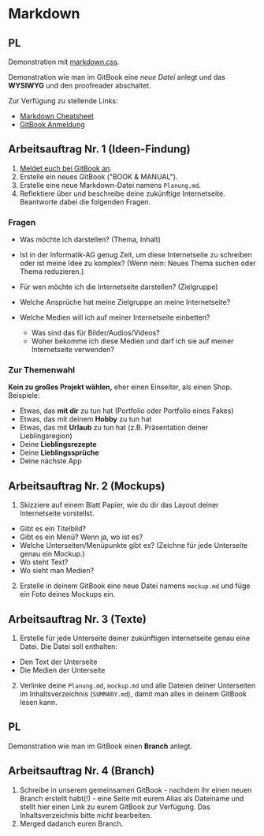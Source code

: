 # Markdown

## PL

Demonstration mit [markdown.css](http://mrcoles.com/demo/markdown-css/#html).

Demonstration wie man im GitBook eine _neue Datei_ anlegt und das **WYSIWYG** und den proofreader abschaltet.

Zur Verfügung zu stellende Links:

- [Markdown Cheatsheet](https://github.com/adam-p/markdown-here/wiki/Markdown-Cheatsheet)
- [GitBook Anmeldung](http://xcosx.de/mgb/keineph-slides/slides/Erste_Stunde_mit_GitBook.html#/)

## Arbeitsauftrag Nr. 1 (Ideen-Findung)

1. [Meldet euch bei GitBook an](http://xcosx.de/mgb/keineph-slides/slides/Erste_Stunde_mit_GitBook.html#/).
2. Erstelle ein neues GitBook ("BOOK & MANUAL").
3. Erstelle eine neue Markdown-Datei namens `Planung.md`.
4. Reflektiere über und beschreibe deine zukünftige Internetseite. Beantworte dabei die folgenden Fragen.

### Fragen

- Was möchte ich darstellen? (Thema, Inhalt)
- Ist in der Informatik-AG genug Zeit, um diese Internetseite zu schreiben oder ist meine Idee zu komplex? (Wenn nein: Neues Thema suchen oder Thema reduzieren.)
- Für wen möchte ich die Internetseite darstellen? (Zielgruppe)
- Welche Ansprüche hat meine Zielgruppe an meine Internetseite?
- Welche Medien will ich auf meiner Internetseite einbetten?

  - Was sind das für Bilder/Audios/Videos?
  - Woher bekomme ich diese Medien und darf ich sie auf meiner Internetseite verwenden?

### Zur Themenwahl

**Kein zu großes Projekt wählen,** eher einen Einseiter, als einen Shop. Beispiele:

- Etwas, das **mit dir** zu tun hat (Portfolio oder Portfolio eines Fakes)
- Etwas, das mit deinem **Hobby** zu tun hat
- Etwas, das mit **Urlaub** zu tun hat (z.B. Präsentation deiner Lieblingsregion)
- Deine **Lieblingsrezepte**
- Deine **Lieblingssprüche**
- Deine nächste App

## Arbeitsauftrag Nr. 2 (Mockups)

1. Skizziere auf einem Blatt Papier, wie du dir das Layout deiner Internetseite vorstellst.

  - Gibt es ein Titelbild?
  - Gibt es ein Menü? Wenn ja, wo ist es?
  - Welche Unterseiten/Menüpunkte gibt es? (Zeichne für jede Unterseite genau ein Mockup.)
  - Wo steht Text?
  - Wo sieht man Medien?

2. Erstelle in deinem GitBook eine neue Datei namens `mockup.md` und füge ein Foto deines Mockups ein.

## Arbeitsauftrag Nr. 3 (Texte)

1. Erstelle für jede Unterseite deiner zukünftigen Internetseite genau eine Datei. Die Datei soll enthalten:

  - Den Text der Unterseite
  - Die Medien der Unterseite

2. Verlinke deine `Planung.md`, `mockup.md` und alle Dateien deiner Unterseiten im Inhaltsverzeichnis (`SUMMARY.md`), damit man alles in deinem GitBook lesen kann.

## PL

Demonstration wie man im GitBook einen **Branch** anlegt.

## Arbeitsauftrag Nr. 4 (Branch)

1. Schreibe in unserem gemeinsamen GitBook - nachdem ihr einen neuen Branch erstellt habt(!) - eine Seite mit eurem Alias als Dateiname und stellt hier einen Link zu eurem GitBook zur Verfügung. Das Inhaltsverzeichnis bitte _nicht_ bearbeiten.
2. Merged dadanch euren Branch.
